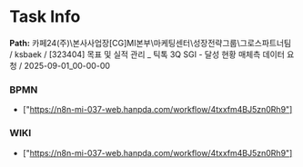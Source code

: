# Task Info

**Path:** 카페24(주)\본사사업장\[CG]MI본부\마케팅센터\성장전략그룹\그로스파트너팀 / ksbaek / [323404] 목표 및 실적 관리 _ 틱톡 3Q SGI - 달성 현황 매체측 데이터 요청 / 2025-09-01_00-00-00

### BPMN
- ["https://n8n-mi-037-web.hanpda.com/workflow/4txxfm4BJ5zn0Rh9"]

### WIKI
- ["https://n8n-mi-037-web.hanpda.com/workflow/4txxfm4BJ5zn0Rh9"]

